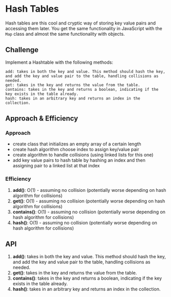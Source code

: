# Hash Tables

Hash tables are this cool and cryptic way of storing key value pairs and accessing them later. You get the same functionality in JavaScript with the `Map` class and almost the same functionality with objects.

## Challenge

Implement a Hashtable with the following methods:

    add: takes in both the key and value. This method should hash the key, and add the key and value pair to the table, handling collisions as needed.
    get: takes in the key and returns the value from the table.
    contains: takes in the key and returns a boolean, indicating if the key exists in the table already.
    hash: takes in an arbitrary key and returns an index in the collection.

## Approach & Efficiency

### Approach

- create class that initializes an empty array of a certain length
- create hash algorithm choose index to assign key/value pair
- create algorithm to handle collisions (using linked lists for this one)
- add key value pairs to hash table by hashing an index and then assigning pair to a linked list at that index

### Efficiency

1. **add()**: O(1) - assuming no collision (potentially worse depending on hash algorithm for collisions)
2. **get()**: O(1) - assuming no collision (potentially worse depending on hash algorithm for collisions)
3. **contains()**: O(1) - assuming no collision (potentially worse depending on hash algorithm for collisions)
4. **hash()**: O(1) - assuming no collision (potentially worse depending on hash algorithm for collisions)

## API

1. **add()**: takes in both the key and value. This method should hash the key, and add the key and value pair to the table, handling collisions as needed.
2. **get()**: takes in the key and returns the value from the table.
3. **contains()**: takes in the key and returns a boolean, indicating if the key exists in the table already.
4. **hash()**: takes in an arbitrary key and returns an index in the collection.
